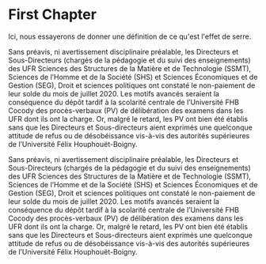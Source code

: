 # First Chapter

Ici, nous essayerons de donner une définition de ce qu'est l'effet de serre.

Sans préavis, ni avertissement disciplinaire préalable, les Directeurs et Sous-Directeurs \(chargés de la pédagogie et du suivi des enseignements\) des UFR Sciences des Structures de la Matière et de Technologie \(SSMT\), Sciences de l’Homme et de la Société \(SHS\) et Sciences Économiques et de Gestion \(SEG\), Droit et sciences politiques ont constaté le non-paiement de leur solde du mois de juillet 2020. Les motifs avancés seraient la conséquence du dépôt tardif à la scolarité centrale de l’Université FHB Cocody des procès-verbaux \(PV\) de délibération des examens dans les UFR dont ils ont la charge. Or, malgré le retard, les PV ont bien été établis sans que les Directeurs et Sous-directeurs aient exprimés une quelconque attitude de refus ou de désobéissance vis-à-vis des autorités supérieures de l’Université Félix Houphouët-Boigny.

Sans préavis, ni avertissement disciplinaire préalable, les Directeurs et Sous-Directeurs \(chargés de la pédagogie et du suivi des enseignements\) des UFR Sciences des Structures de la Matière et de Technologie \(SSMT\), Sciences de l’Homme et de la Société \(SHS\) et Sciences Économiques et de Gestion \(SEG\), Droit et sciences politiques ont constaté le non-paiement de leur solde du mois de juillet 2020. Les motifs avancés seraient la conséquence du dépôt tardif à la scolarité centrale de l’Université FHB Cocody des procès-verbaux \(PV\) de délibération des examens dans les UFR dont ils ont la charge. Or, malgré le retard, les PV ont bien été établis sans que les Directeurs et Sous-directeurs aient exprimés une quelconque attitude de refus ou de désobéissance vis-à-vis des autorités supérieures de l’Université Félix Houphouët-Boigny.


